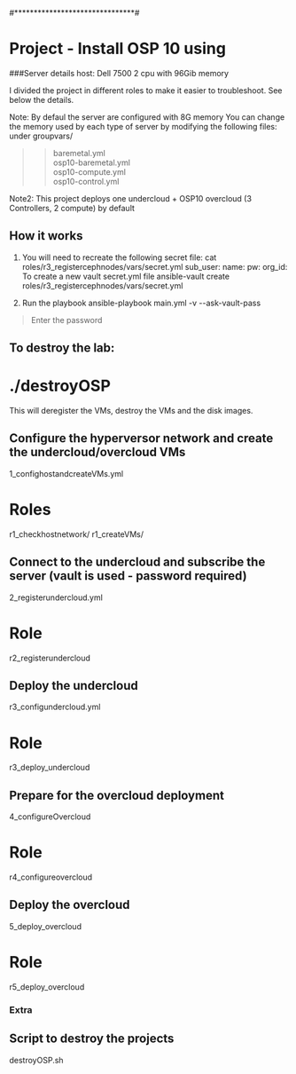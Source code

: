 #*******************************#
# Project - Install OSP 10 using #
###Server details
host: Dell 7500 2 cpu with 96Gib memory

I divided the project in different roles to make it easier to troubleshoot.
See below the details.

Note: By defaul the server are configured with 8G memory
You can change the memory used by each type of server by modifying the following files:
under groupvars/
>>baremetal.yml  
>>osp10-baremetal.yml  
>>osp10-compute.yml  
>>osp10-control.yml

Note2: This project deploys one undercloud + OSP10 overcloud (3 Controllers, 2 compute) by default

## How it works
1) You will need to recreate the following secret file:
cat roles/r3_registercephnodes/vars/secret.yml
sub_user:
  name: <rhn-support-kerberos>
  pw: <Portal credentials>
  org_id: <Org id>
To create a new vault secret.yml file
ansible-vault create roles/r3_registercephnodes/vars/secret.yml

2) Run the playbook
ansible-playbook main.yml -v --ask-vault-pass
>Enter the password

## To destroy the lab:
# ./destroyOSP
This will deregister the VMs, destroy the VMs and the disk images.



## Configure the hyperversor network and create the undercloud/overcloud VMs
1_confighostandcreateVMs.yml 
# Roles
  r1_checkhostnetwork/ 
  r1_createVMs/        
## Connect to the undercloud and subscribe the server (vault is used - password required) 
2_registerundercloud.yml      
# Role
  r2_registerundercloud
## Deploy the undercloud
  r3_configundercloud.yml  
# Role
  r3_deploy_undercloud 
## Prepare for the overcloud deployment
4_configureOvercloud
# Role
  r4_configureovercloud
## Deploy the overcloud
5_deploy_overcloud  
# Role
  r5_deploy_overcloud
### Extra
## Script to destroy the projects
destroyOSP.sh  

